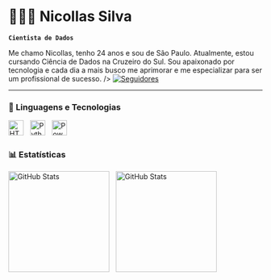 # 👩🏻‍💻 Nicollas Silva

**`Cientista de Dados`**

Me chamo Nicollas, tenho 24 anos e sou de São Paulo. Atualmente, estou cursando Ciência de Dados na Cruzeiro do Sul. Sou apaixonado por tecnologia e cada dia a mais busco me aprimorar e me especializar para ser um profissional de sucesso.
        />
    </a>
    <a href="https://github.com/NicollasSilvaa/?tab=followers">
        <img 
            alt="Seguidores" 
            title="Me siga no GitHub" 
            src="https://custom-icon-badges.demolab.com/github/followers/NicollasSilvaa?color=236ad3&labelColor=1155ba&style=for-the-badge&logo=github&label=Seguidores&logoColor=white"
        />
    </a>
</p>

---

### 🤖 Linguagens e Tecnologias

<img 
    align="left" 
    alt="HTML"
    title="HTML" 
    width="30px" 
    style="padding-right: 10px;" 
    src="https://cdn.jsdelivr.net/gh/devicons/devicon@latest/icons/html5/html5-original.svg"
/>
<img 
    align="left" 
    alt="Python" 
    title="Python"
    width="30px" 
    style="padding-right: 10px;" 
    src="https://cdn.jsdelivr.net/gh/devicons/devicon@latest/icons/python/python-original.svg" 
/>
<img 
    align="left" 
    alt="Power Bi" 
    title="Power Bi"
    width="30px" 
    style="padding-right: 10px;" 
    src="https://github.com/microsoft/PowerBI-Icons/blob/main/SVG/Power-BI.svg" 
/>

<br/>
<br/>

### 📊 Estatísticas

<p>
  <img 
    align="left" 
    alt="GitHub Stats" 
    height="200" 
    style="padding-right: 10px;" 
    src="https://github-readme-stats.vercel.app/api?username=NicollasSilvaa&show_icons=true&theme=tokyonight&include_all_commits=true&locale=pt-br" 
  />

<img 
      align="left" 
      alt="GitHub Stats" 
      height="200" 
      src="https://github-readme-stats.vercel.app/api/top-langs/?username=NicollasSilvaa&theme=tokyonight&layout=compact&custom_title=Tecnologias&langs_count=9" 
  />

</p>
